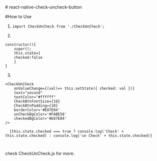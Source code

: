 
\# react-native-check-uncheck-button

  

#How to Use

  

1) ``` import CheckUnCheck from './CheckUnCheck'; ```

2) 
```
constructor(){	
	super();
	this.state={
	checked:false
	}
}
```

3)  
```
<CheckUnCheck
	onValueChange={(val)=> this.setState({ checked: val })}
	text="second"
	textColor="#ffffff"
	CheckBtnFontSize={16}
	CheckBtnPadding={10}
	borderColor='#E87E04'
	unCheckBgColor='#FABE58'
	checkedBgColor='#E87E04'
/> 

  {this.state.checked === true ? console.log('Check' + this.state.checked) : console.log('un Check' + this.state.checked)}

  
```
check CheckUnCheck.js for more.